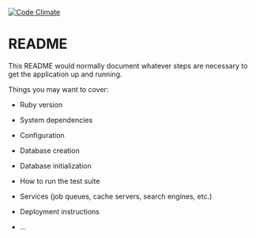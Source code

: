 [![Code Climate](https://codeclimate.com/github/106/socket-chat-with-rails5/badges/gpa.svg)](https://codeclimate.com/github/106/socket-chat-with-rails5)
# README

This README would normally document whatever steps are necessary to get the
application up and running.

Things you may want to cover:

* Ruby version

* System dependencies

* Configuration

* Database creation

* Database initialization

* How to run the test suite

* Services (job queues, cache servers, search engines, etc.)

* Deployment instructions

* ...
